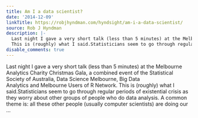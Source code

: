 ```yaml
---
title: Am I a data scientist?
date: '2014-12-09'
linkTitle: https://robjhyndman.com/hyndsight/am-i-a-data-scientist/
source: Rob J Hyndman
description: |-
  Last night I gave a very short talk (less than 5 minutes) at the Melbourne Analytics Charity Christmas Gala, a combined event of the Statistical Society of Australia, Data Science Melbourne, Big Data Analytics and Melbourne Users of R Network.
  This is (roughly) what I said.Statisticians seem to go through regular periods of existential crisis as they worry about other groups of people who do data analysis. A common theme is: all these other people (usually computer scientists) are doing our ...
disable_comments: true
---
```

Last night I gave a very short talk (less than 5 minutes) at the Melbourne Analytics Charity Christmas Gala, a combined event of the Statistical Society of Australia, Data Science Melbourne, Big Data Analytics and Melbourne Users of R Network.
This is (roughly) what I said.Statisticians seem to go through regular periods of existential crisis as they worry about other groups of people who do data analysis. A common theme is: all these other people (usually computer scientists) are doing our ...